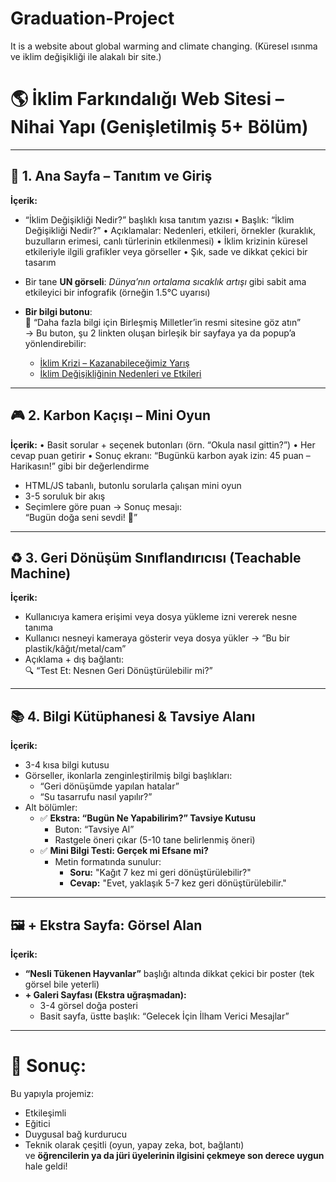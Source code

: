 # Graduation-Project
It is a website about global warming and climate changing. (Küresel ısınma ve iklim değişikliği ile alakalı bir site.)



# 🌎 İklim Farkındalığı Web Sitesi – Nihai Yapı (Genişletilmiş 5+ Bölüm)

---

## 🧩 1. Ana Sayfa – Tanıtım ve Giriş
**İçerik:**
- “İklim Değişikliği Nedir?” başlıklı kısa tanıtım yazısı
•	Başlık: “İklim Değişikliği Nedir?”
•	Açıklamalar: Nedenleri, etkileri, örnekler (kuraklık, buzulların erimesi, canlı türlerinin etkilenmesi)
•	İklim krizinin küresel etkileriyle ilgili grafikler veya görseller
•	Şık, sade ve dikkat çekici bir tasarım

- Bir tane **UN görseli**: *Dünya’nın ortalama sıcaklık artışı* gibi sabit ama etkileyici bir infografik (örneğin 1.5°C uyarısı)
- **Bir bilgi butonu**:  
  🔗 “Daha fazla bilgi için Birleşmiş Milletler’in resmi sitesine göz atın”  
  → Bu buton, şu 2 linkten oluşan birleşik bir sayfaya ya da popup’a yönlendirebilir:
  - [İklim Krizi – Kazanabileceğimiz Yarış](https://www-un-org.translate.goog/en/un75/climate-crisis-race-we-can-win?_x_tr_sl=en&_x_tr_tl=tr&_x_tr_hl=en&_x_tr_pto=wapp)  
  - [İklim Değişikliğinin Nedenleri ve Etkileri](https://www-un-org.translate.goog/en/climatechange/science/causes-effects-climate-change?_x_tr_sl=en&_x_tr_tl=tr&_x_tr_hl=en-US&_x_tr_pto=wapp)

---

## 🎮 2. Karbon Kaçışı – Mini Oyun
**İçerik:**
•	Basit sorular + seçenek butonları (örn. “Okula nasıl gittin?”)
•	Her cevap puan getirir
•	Sonuç ekranı: “Bugünkü karbon ayak izin: 45 puan – Harikasın!” gibi bir değerlendirme
- HTML/JS tabanlı, butonlu sorularla çalışan mini oyun  
- 3-5 soruluk bir akış  
- Seçimlere göre puan → Sonuç mesajı:  
  “Bugün doğa seni sevdi! 🌿”

---

## ♻️ 3. Geri Dönüşüm Sınıflandırıcısı (Teachable Machine)
**İçerik:**
- Kullanıcıya kamera erişimi veya dosya yükleme izni vererek nesne tanıma
- Kullanıcı nesneyi kameraya gösterir veya dosya yükler → “Bu bir plastik/kâğıt/metal/cam”
- Açıklama + dış bağlantı:  
  🔍 “Test Et: Nesnen Geri Dönüştürülebilir mi?”

---

## 📚 4. Bilgi Kütüphanesi & Tavsiye Alanı
**İçerik:**
- 3-4 kısa bilgi kutusu  
- Görseller, ikonlarla zenginleştirilmiş bilgi başlıkları:  
  - “Geri dönüşümde yapılan hatalar”  
  - “Su tasarrufu nasıl yapılır?”  
- Alt bölümler:
  - ✅ **Ekstra: “Bugün Ne Yapabilirim?” Tavsiye Kutusu**  
    - Buton: “Tavsiye Al”  
    - Rastgele öneri çıkar (5-10 tane belirlenmiş öneri)
  - ✅ **Mini Bilgi Testi: Gerçek mi Efsane mi?**  
    - Metin formatında sunulur:  
      - **Soru:** "Kağıt 7 kez mi geri dönüştürülebilir?"  
      - **Cevap:** "Evet, yaklaşık 5-7 kez geri dönüştürülebilir."

---

## 🖼️ + Ekstra Sayfa: Görsel Alan
**İçerik:**
- **“Nesli Tükenen Hayvanlar”** başlığı altında dikkat çekici bir poster (tek görsel bile yeterli)
- **+ Galeri Sayfası (Ekstra uğraşmadan):**  
  - 3-4 görsel doğa posteri  
  - Basit sayfa, üstte başlık: “Gelecek İçin İlham Verici Mesajlar”

---

# 🎯 Sonuç:
Bu yapıyla projemiz:
- Etkileşimli  
- Eğitici  
- Duygusal bağ kurdurucu  
- Teknik olarak çeşitli (oyun, yapay zeka, bot, bağlantı)  
ve **öğrencilerin ya da jüri üyelerinin ilgisini çekmeye son derece uygun** hale geldi!

